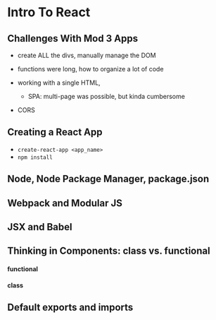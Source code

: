 # Intro To React

## Challenges With Mod 3 Apps
- create ALL the divs, manually manage the DOM
- functions were long, how to organize a lot of code
- working with a single HTML,
  - SPA: multi-page was possible, but kinda cumbersome

- CORS

## Creating a React App
- `create-react-app <app_name>`
- `npm install`

## Node, Node Package Manager, package.json

## Webpack and Modular JS

## JSX and Babel



## Thinking in Components: class vs. functional

#### functional


#### class


## Default exports and imports
